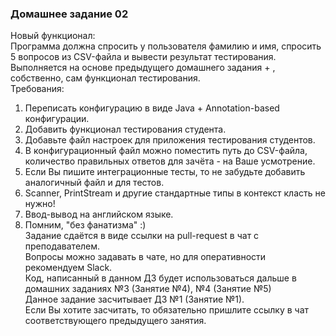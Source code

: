 <h3> Домашнее задание 02</h3>

<p>Новый функционал:<br>Программа должна спросить у пользователя фамилию и имя, спросить 5 вопросов из CSV-файла и вывести результат тестирования.<br>Выполняется на основе предыдущего домашнего задания + , собственно, сам функционал тестирования.<br>Требования:</p>
<ol>
<li>Переписать конфигурацию в виде Java + Annotation-based конфигурации.</li>
<li>Добавить функционал тестирования студента.</li>
<li>Добавьте файл настроек для приложения тестирования студентов.</li>
<li>В конфигурационный файл можно поместить путь до CSV-файла, количество правильных ответов для зачёта - на Ваше усмотрение.</li>
<li>Если Вы пишите интеграционные тесты, то не забудьте добавить аналогичный файл и для тестов.</li>
<li>Scanner, PrintStream и другие стандартные типы в контекст класть не нужно!</li>
<li>Ввод-вывод на английском языке.</li>
<li>Помним, "без фанатизма" :)<br>Задание сдаётся в виде ссылки на pull-request в чат с преподавателем.<br>Вопросы можно задавать в чате, но для оперативности рекомендуем Slack.<br>Код, написанный в данном ДЗ будет использоваться дальше в домашних заданиях №3 (Занятие №4), №4 (Занятие №5)<br>Данное задание засчитывает ДЗ №1 (Занятие №1).<br>Если Вы хотите засчитать, то обязательно пришлите ссылку в чат соответствующего предыдущего занятия.</li>
</ol>
